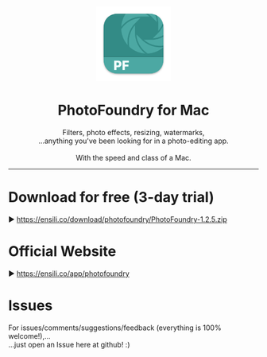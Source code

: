 <p align=center>
  <img height="150px" src="https://github.com/enSili-co/photofoundry/raw/main/images/logo.png"/>
</p>
<h1 align=center>PhotoFoundry for Mac</h1>
<p align=center>
  Filters, photo effects, resizing, watermarks,<br>...anything you've been looking for in a photo-editing app.<br><br>With the speed and class of a Mac.
</p>


---

# Download for free (3-day trial)

▶︎ https://ensili.co/download/photofoundry/PhotoFoundry-1.2.5.zip

# Official Website

▶︎ https://ensili.co/app/photofoundry

# Issues

For issues/comments/suggestions/feedback (everything is 100% welcome!),...    
...just open an Issue here at github! :)
